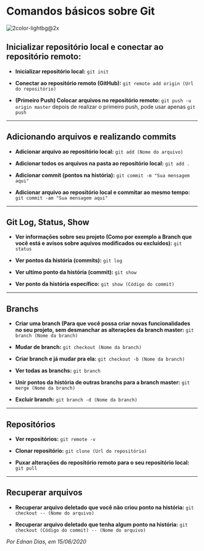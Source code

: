 # Comandos básicos sobre Git

![2color-lightbg@2x](https://user-images.githubusercontent.com/62631162/84719635-3f283480-af52-11ea-8ba2-280851916251.png)

## Inicializar repositório local e conectar ao repositório remoto:

* **Inicializar repositório local:** `git init` <br>

* **Conectar ao repositório remoto (GitHub):** `git remote add origin (Url do repositório)` <br>

* **(Primeiro Push) Colocar arquivos no repositório remoto:** `git push -u origin master` depois de realizar o primeiro push, pode usar apenas `git push` <br>

***

## Adicionando arquivos e realizando commits

* **Adicionar arquivo ao repositório local:** `git add (Nome do arquivo)` <br>

* **Adicionar todos os arquivos na pasta ao repositório local:** `git add .` <br>

* **Adicionar commit (pontos na história):** `git commit -m "Sua mensagem aqui"` <br>

* **Adicionar arquivo ao repositório local e commitar ao mesmo tempo:** `git commit -am "Sua mensagem aqui"` <br>

***

## Git Log, Status, Show

* **Ver informações sobre seu projeto (Como por exemplo a Branch que você está e avisos sobre aquivos modificados ou excluídos):** `git status` <br>

* **Ver pontos da história (commits):** `git log` <br>

* **Ver ultímo ponto da história (commit):** `git show` <br>

* **Ver ponto da história específico:** `git show (Código do commit)` <br>

***

## Branchs

* **Criar uma branch (Para que você possa criar novas funcionalidades no seu projeto, sem desmanchar as alterações da branch master:** `git branch (Nome da branch)` <br>

* **Mudar de branch:** `git checkout (Nome da branch)` <br>

* **Criar branch e já mudar pra ela:** `git checkout -b (Nome da branch)` <br>

* **Ver todas as branchs:** `git branch` <br>

* **Unir pontos da história de outras branchs para a branch master:** `git merge (Nome da branch)` <br>

* **Excluir branch:** `git branch -d (Nome da branch)` <br>

***

## Repositórios

* **Ver repositórios:** `git remote -v` <br>

* **Clonar repositório:** `git clone (Url do repositório)` <br>

* **Puxar alterações do repositório remoto para o seu repositório local:** `git pull` <br>

***

## Recuperar arquivos

* **Recuperar arquivo deletado que você não criou ponto na história:** `git checkout -- (Nome do arquivo)` <br>

* **Recuperar arquivo deletado que tenha algum ponto na história:** `git checkout (Código do commit) -- (Nome do arquivo)` <br>

*Por Ednan Dias, em 15/06/2020*
